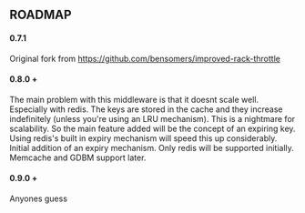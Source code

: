 ## ROADMAP

#### 0.7.1
 Original fork from https://github.com/bensomers/improved-rack-throttle

#### 0.8.0 +
 The main problem with this middleware is that it doesnt scale well. Especially with redis. The keys are stored in the cache and they increase indefinitely (unless you're using an LRU mechanism).
 This is a nightmare for scalability. So the main feature added will be the concept of an expiring key. Using redis's built in expiry mechanism will speed this up considerably.
 Initial addition of an expiry mechanism. Only redis will be supported initially.
 Memcache and GDBM support later.

#### 0.9.0 +
 Anyones guess

